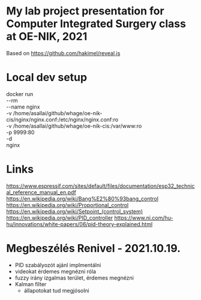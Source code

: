 # My lab project presentation for Computer Integrated Surgery class at OE-NIK, 2021

Based on https://github.com/hakimel/reveal.js

# Local dev setup
docker run \
	--rm \
	--name nginx \
	-v /home/asallai/github/whage/oe-nik-cis/nginx/nginx.conf:/etc/nginx/nginx.conf:ro \
	-v /home/asallai/github/whage/oe-nik-cis:/var/www:ro \
	-p 9999:80 \
	-d \
	nginx

# Links

https://www.espressif.com/sites/default/files/documentation/esp32_technical_reference_manual_en.pdf
https://en.wikipedia.org/wiki/Bang%E2%80%93bang_control
https://en.wikipedia.org/wiki/Proportional_control
https://en.wikipedia.org/wiki/Setpoint_(control_system)
https://en.wikipedia.org/wiki/PID_controller
https://www.ni.com/hu-hu/innovations/white-papers/06/pid-theory-explained.html

# Megbeszélés Renivel - 2021.10.19.

- PID szabályozót ajánl implmentálni
- videokat érdemes megnézni róla
- fuzzy irány izgalmas terület, érdemes megnézni
- Kalman filter
	- állapotokat tud megjósolni
